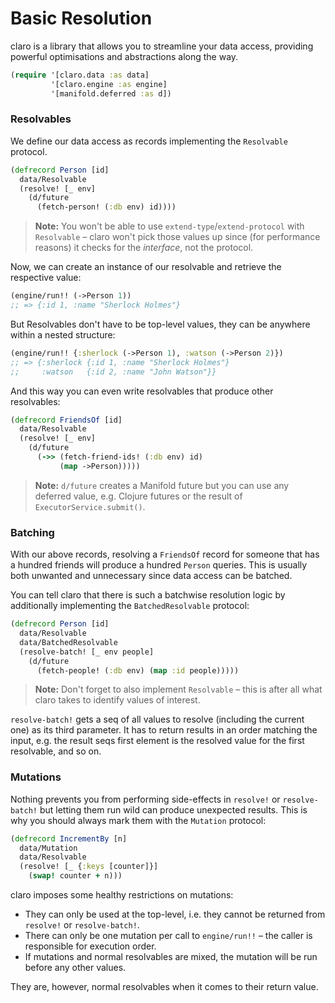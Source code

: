 # Basic Resolution

claro is a library that allows you to streamline your data access, providing
powerful optimisations and abstractions along the way.

```clojure
(require '[claro.data :as data]
         '[claro.engine :as engine]
         '[manifold.deferred :as d])
```

### Resolvables

We define our data access as records implementing the `Resolvable` protocol.

```clojure
(defrecord Person [id]
  data/Resolvable
  (resolve! [_ env]
    (d/future
      (fetch-person! (:db env) id))))
```

> __Note:__ You won't be able to use `extend-type`/`extend-protocol` with
> `Resolvable` – claro won't pick those values up since (for performance
> reasons) it checks for the _interface_, not the protocol.

Now, we can create an instance of our resolvable and retrieve the respective
value:

```clojure
(engine/run!! (->Person 1))
;; => {:id 1, :name "Sherlock Holmes"}
```

But Resolvables don't have to be top-level values, they can be anywhere within a
nested structure:

```clojure
(engine/run!! {:sherlock (->Person 1), :watson (->Person 2)})
;; => {:sherlock {:id 1, :name "Sherlock Holmes"}
;;     :watson   {:id 2, :name "John Watson"}}
```

And this way you can even write resolvables that produce other resolvables:

```clojure
(defrecord FriendsOf [id]
  data/Resolvable
  (resolve! [_ env]
    (d/future
      (->> (fetch-friend-ids! (:db env) id)
           (map ->Person)))))
```

> __Note:__ `d/future` creates a Manifold future but you can use any deferred
> value, e.g. Clojure futures or the result of `ExecutorService.submit()`.

### Batching

With our above records, resolving a `FriendsOf` record for someone that has a
hundred friends will produce a hundred `Person` queries. This is usually both
unwanted and unnecessary since data access can be batched.

You can tell claro that there is such a batchwise resolution logic by
additionally implementing the `BatchedResolvable` protocol:

```clojure
(defrecord Person [id]
  data/Resolvable
  data/BatchedResolvable
  (resolve-batch! [_ env people]
    (d/future
      (fetch-people! (:db env) (map :id people)))))
```

> __Note:__ Don't forget to also implement `Resolvable` – this is after all what
> claro takes to identify values of interest.

`resolve-batch!` gets a seq of all values to resolve (including the current one)
as its third parameter. It has to return results in an order matching the input,
e.g. the result seqs first element is the resolved value for the first
resolvable, and so on.

### Mutations

Nothing prevents you from performing side-effects in `resolve!` or
`resolve-batch!` but letting them run wild can produce unexpected results. This
is why you should always mark them with the `Mutation` protocol:

```clojure
(defrecord IncrementBy [n]
  data/Mutation
  data/Resolvable
  (resolve! [_ {:keys [counter]}]
    (swap! counter + n)))
```

claro imposes some healthy restrictions on mutations:

- They can only be used at the top-level, i.e. they cannot be returned from
  `resolve!` or `resolve-batch!`.
- There can only be one mutation per call to `engine/run!!` – the caller is
  responsible for execution order.
- If mutations and normal resolvables are mixed, the mutation will be run before
  any other values.

They are, however, normal resolvables when it comes to their return value.
